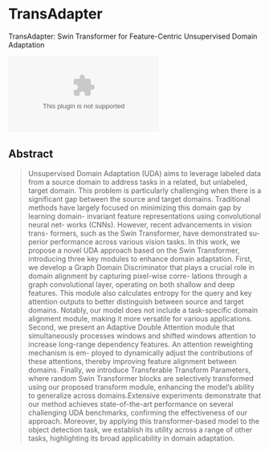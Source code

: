 # TransAdapter
TransAdapter: Swin Transformer for Feature-Centric Unsupervised Domain Adaptation

![](sources/arch.eps)


## Abstract

> Unsupervised Domain Adaptation (UDA) aims to
leverage labeled data from a source domain to address tasks
in a related, but unlabeled, target domain. This problem is
particularly challenging when there is a significant gap between
the source and target domains. Traditional methods have largely
focused on minimizing this domain gap by learning domain-
invariant feature representations using convolutional neural net-
works (CNNs). However, recent advancements in vision trans-
formers, such as the Swin Transformer, have demonstrated su-
perior performance across various vision tasks. In this work, we
propose a novel UDA approach based on the Swin Transformer,
introducing three key modules to enhance domain adaptation.
First, we develop a Graph Domain Discriminator that plays a
crucial role in domain alignment by capturing pixel-wise corre-
lations through a graph convolutional layer, operating on both
shallow and deep features. This module also calculates entropy
for the query and key attention outputs to better distinguish
between source and target domains. Notably, our model does
not include a task-specific domain alignment module, making it
more versatile for various applications. Second, we present an
Adaptive Double Attention module that simultaneously processes
windows and shifted windows attention to increase long-range
dependency features. An attention reweighting mechanism is em-
ployed to dynamically adjust the contributions of these attentions,
thereby improving feature alignment between domains. Finally,
we introduce Transferable Transform Parameters, where random
Swin Transformer blocks are selectively transformed using our
proposed transform module, enhancing the model’s ability to
generalize across domains.Extensive experiments demonstrate
that our method achieves state-of-the-art performance on several
challenging UDA benchmarks, confirming the effectiveness of our
approach. Moreover, by applying this transformer-based model to
the object detection task, we establish its utility across a range
of other tasks, highlighting its broad applicability in domain
adaptation.
